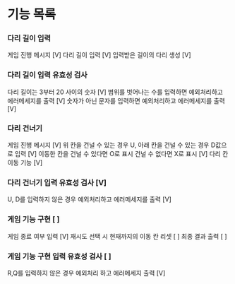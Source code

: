 # 기능 목록

### 다리 길이 입력
게임 진행 메시지 [V]
다리 길이 입력 [V]
입력받은 길이의 다리 생성 [V]

### 다리 길이 입력 유효성 검사
다리 길이는 3부터 20 사이의 숫자 [V]
범위를 벗어나는 수를 입력하면 예외처리하고 에러메세지를 출력 [V]
숫자가 아닌 문자를 입력하면 예외처리하고 에러메세지를 출력 [V]

### 다리 건너기
게임 진행 메시지 [V]
위 칸을 건널 수 있는 경우 U, 아래 칸을 건널 수 있는 경우 D값으로 입력 [V]
이동한 칸을 건널 수 있다면 O로 표시 건널 수 없다면 X로 표시 [V]
다리 칸 이동 기능 [V]

### 다리 건너기 입력 유효성 검사 [V]
U, D를 입력하지 않은 경우 예외처리하고 에러메세지를 출력 [V]

### 게임 기능 구현 [ ]
게임 종료 여부 입력 [V]
재시도 선택 시 현재까지의 이동 칸 리셋 [ ]
최종 결과 출력 [ ]

### 게임 기능 구현 입력 유효성 검사 [ ]
R,Q를 입력하지 않은 경우 예외처리 하고 에러메세지 출력 [V]